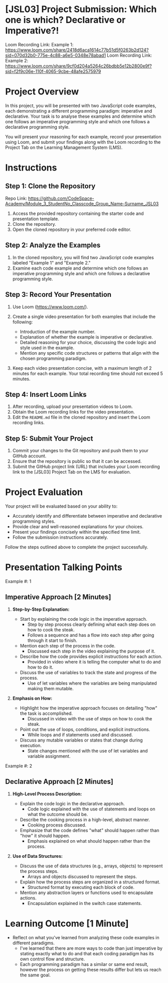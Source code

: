 # [JSL03] Project Submission: Which one is which? Declarative or Imperative?!

Loom Recording Link: Example 1: https://www.loom.com/share/2418d6aca1614c77b51d5f0263b2d124?sid=070d32b0-775e-4c88-a6e5-0348e78abad1
Loom Recording Link: Example 2: https://www.loom.com/share/9cf0d204a5264c26bdbb5e12b2800e9f?sid=f2f9c06e-110f-4065-9cbe-48afe2575979

# Project Overview

In this project, you will be presented with two JavaScript code examples, each demonstrating a different programming paradigm: imperative and declarative. Your task is to analyse these examples and determine which one follows an imperative programming style and which one follows a declarative programming style. 

You will present your reasoning for each example, record your presentation using Loom, and submit your findings along with the Loom recording to the Project Tab on the Learning Management System (LMS).

# Instructions

## Step 1: Clone the Repository

Repo Link: https://github.com/CodeSpace-Academy/Module_3_StudentNo_Classcode_Group_Name-Surname_JSL03

1. Access the provided repository containing the starter code and presentation template.
2. Clone the repository.
3. Open the cloned repository in your preferred code editor.

## Step 2: Analyze the Examples

1. In the cloned repository, you will find two JavaScript code examples labeled "Example 1" and "Example 2."
2. Examine each code example and determine which one follows an imperative programming style and which one follows a declarative programming style.

## Step 3: Record Your Presentation

1. Use Loom (https://www.loom.com/).
2. Create a single video presentation for both examples that include the following:

   - Introduction of the example number.
   - Explanation of whether the example is imperative or declarative.
   - Detailed reasoning for your choice, discussing the code logic and style used in the example.
   - Mention any specific code structures or patterns that align with the chosen programming paradigm.
   
3. Keep each video presentation concise, with a maximum length of 2 minutes for each example. Your total recording time should not exceed 5 minutes.

## Step 4: Insert Loom Links

1. After recording, upload your presentation videos to Loom.
2. Obtain the Loom recording links for the video presentation.
3. Edit the `README.md` file in the cloned repository and insert the Loom recording links.
   
## Step 5: Submit Your Project
1. Commit your changes to the Git repository and push them to your GitHub account.
2. Ensure that the repository is public so that it can be accessed.
3. Submit the GitHub project link (URL) that includes your Loom recording link to the [JSL03] Project Tab on the LMS for evaluation.

# Project Evaluation

Your project will be evaluated based on your ability to:

- Accurately identify and differentiate between imperative and declarative programming styles.
- Provide clear and well-reasoned explanations for your choices.
- Present your findings concisely within the specified time limit.
- Follow the submission instructions accurately.

Follow the steps outlined above to complete the project successfully.

# Presentation Talking Points

Example #: 1

## Imperative Approach [2 Minutes]
1. **Step-by-Step Explanation:** 
   - Start by explaining the code logic in the imperative approach.
      - Step by step process clearly defining what each step does on how to cook the steak.
      - Follows a sequence and has a flow into each step after going through it start to finish.
   - Mention each step of the process in the code.
      - Discussed each step in the video explaining the purpose of it.
   - Describe how the code provides explicit instructions for each action.
      - Provided in video where it is telling the computer what to do and how to do it.
   - Discuss the use of variables to track the state and progress of the process.
      - Use of let variables where the variables are being manipulated making them mutable.

2. **Emphasis on How:** 
   - Highlight how the imperative approach focuses on detailing "how" the task is accomplished.
      - Discussed in video with the use of steps on how to cook the steak.
   - Point out the use of loops, conditions, and explicit instructions.
      - While loops and if statements used and discussed.
   - Discuss any mutable variables or states that change during execution.
      - State changes mentioned with the use of let variables and variable assignment. 


Example #: 2

## Declarative Approach [2 Minutes]
1. **High-Level Process Description:** 
   - Explain the code logic in the declarative approach.
      - Code logic explained with the use of statements and loops on what the outcome should be.
   - Describe the cooking process in a high-level, abstract manner.
      - Cooking process discussed. 
   - Emphasize that the code defines "what" should happen rather than "how" it should happen.
      - Emphasis explained on what should happen rather than the process.

2. **Use of Data Structures:** 
   - Discuss the use of data structures (e.g., arrays, objects) to represent the process steps.
      - Arrays and objects discussed to represent the steps.
   - Explain how the process steps are organized in a structured format.
      - Structured format by executing each block of code.
   - Mention any abstraction layers or functions used to encapsulate actions.
      - Encapsulation explained in the switch case statements.

# Learning Outcome [1 Minute]
- Reflect on what you've learned from analyzing these code examples in different paradigms.
   - I've learned that there are more ways to code than just imperative by stating exactly what to do and that each coding paradigm has its own control flow and structure.
   - Each programming paradigm has a similar or same end result, however the process on getting these results differ but lets us reach the same goal.